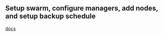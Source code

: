 ## Setup swarm, configure managers, add nodes, and setup backup schedule


[docs](https://docs.docker.com/engine/swarm/admin_guide/)
